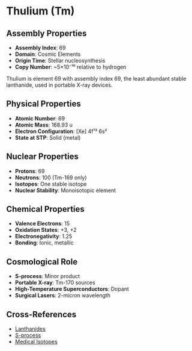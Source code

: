 # Thulium (Tm)

## Assembly Properties
- **Assembly Index**: 69
- **Domain**: Cosmic Elements
- **Origin Time**: Stellar nucleosynthesis
- **Copy Number**: ~5×10⁻¹⁰ relative to hydrogen

Thulium is element 69 with assembly index 69, the least abundant stable lanthanide, used in portable X-ray devices.

## Physical Properties
- **Atomic Number**: 69
- **Atomic Mass**: 168.93 u
- **Electron Configuration**: [Xe] 4f¹³ 6s²
- **State at STP**: Solid (metal)

## Nuclear Properties
- **Protons**: 69
- **Neutrons**: 100 (Tm-169 only)
- **Isotopes**: One stable isotope
- **Nuclear Stability**: Monoisotopic element

## Chemical Properties
- **Valence Electrons**: 15
- **Oxidation States**: +3, +2
- **Electronegativity**: 1.25
- **Bonding**: Ionic, metallic

## Cosmological Role
- **S-process**: Minor product
- **Portable X-ray**: Tm-170 sources
- **High-Temperature Superconductors**: Dopant
- **Surgical Lasers**: 2-micron wavelength

## Cross-References
- [Lanthanides](/domains/cosmic/elements/lanthanides.md)
- [S-process](/domains/cosmic/processes/s_process.md)
- [Medical Isotopes](/domains/cosmic/isotopes/medical.md)